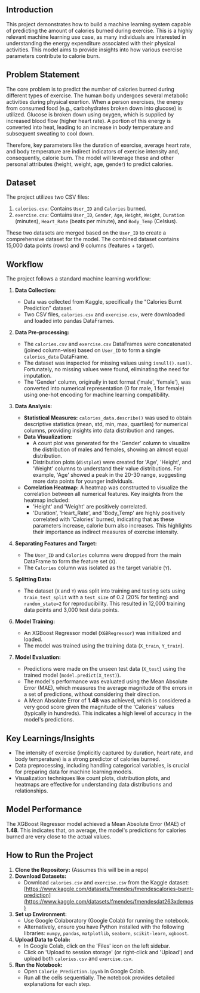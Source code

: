 ## Introduction
This project demonstrates how to build a machine learning system capable of predicting the amount of calories burned during exercise. This is a highly relevant machine learning use case, as many individuals are interested in understanding the energy expenditure associated with their physical activities. This model aims to provide insights into how various exercise parameters contribute to calorie burn.

## Problem Statement
The core problem is to predict the number of calories burned during different types of exercise. The human body undergoes several metabolic activities during physical exertion. When a person exercises, the energy from consumed food (e.g., carbohydrates broken down into glucose) is utilized. Glucose is broken down using oxygen, which is supplied by increased blood flow (higher heart rate). A portion of this energy is converted into heat, leading to an increase in body temperature and subsequent sweating to cool down.

Therefore, key parameters like the duration of exercise, average heart rate, and body temperature are indirect indicators of exercise intensity and, consequently, calorie burn. The model will leverage these and other personal attributes (height, weight, age, gender) to predict calories.

## Dataset
The project utilizes two CSV files:
1.  `calories.csv`: Contains `User_ID` and `Calories` burned.
2.  `exercise.csv`: Contains `User_ID`, `Gender`, `Age`, `Height`, `Weight`, `Duration` (minutes), `Heart_Rate` (beats per minute), and `Body_Temp` (Celsius).

These two datasets are merged based on the `User_ID` to create a comprehensive dataset for the model. The combined dataset contains 15,000 data points (rows) and 9 columns (features + target).

## Workflow
The project follows a standard machine learning workflow:

1.  **Data Collection:**
    * Data was collected from Kaggle, specifically the "Calories Burnt Prediction" dataset.
    * Two CSV files, `calories.csv` and `exercise.csv`, were downloaded and loaded into pandas DataFrames.

2.  **Data Pre-processing:**
    * The `calories.csv` and `exercise.csv` DataFrames were concatenated (joined column-wise) based on `User_ID` to form a single `calories_data` DataFrame.
    * The dataset was inspected for missing values using `isnull().sum()`. Fortunately, no missing values were found, eliminating the need for imputation.
    * The 'Gender' column, originally in text format ('male', 'female'), was converted into numerical representation (0 for male, 1 for female) using one-hot encoding for machine learning compatibility.

3.  **Data Analysis:**
    * **Statistical Measures:** `calories_data.describe()` was used to obtain descriptive statistics (mean, std, min, max, quartiles) for numerical columns, providing insights into data distribution and ranges.
    * **Data Visualization:**
        * A count plot was generated for the 'Gender' column to visualize the distribution of males and females, showing an almost equal distribution.
        * Distribution plots (`distplot`) were created for 'Age', 'Height', and 'Weight' columns to understand their value distributions. For example, 'Age' showed a peak in the 20-30 range, suggesting more data points for younger individuals.
    * **Correlation Heatmap:** A heatmap was constructed to visualize the correlation between all numerical features. Key insights from the heatmap included:
        * 'Height' and 'Weight' are positively correlated.
        * 'Duration', 'Heart_Rate', and 'Body_Temp' are highly positively correlated with 'Calories' burned, indicating that as these parameters increase, calorie burn also increases. This highlights their importance as indirect measures of exercise intensity.

4.  **Separating Features and Target:**
    * The `User_ID` and `Calories` columns were dropped from the main DataFrame to form the feature set (`X`).
    * The `Calories` column was isolated as the target variable (`Y`).

5.  **Splitting Data:**
    * The dataset (`X` and `Y`) was split into training and testing sets using `train_test_split` with a `test_size` of 0.2 (20% for testing) and `random_state=2` for reproducibility. This resulted in 12,000 training data points and 3,000 test data points.

6.  **Model Training:**
    * An XGBoost Regressor model (`XGBRegressor`) was initialized and loaded.
    * The model was trained using the training data (`X_train`, `Y_train`).

7.  **Model Evaluation:**
    * Predictions were made on the unseen test data (`X_test`) using the trained model (`model.predict(X_test)`).
    * The model's performance was evaluated using the Mean Absolute Error (MAE), which measures the average magnitude of the errors in a set of predictions, without considering their direction.
    * A Mean Absolute Error of **1.48** was achieved, which is considered a very good score given the magnitude of the 'Calories' values (typically in hundreds). This indicates a high level of accuracy in the model's predictions.

## Key Learnings/Insights
* The intensity of exercise (implicitly captured by duration, heart rate, and body temperature) is a strong predictor of calories burned.
* Data preprocessing, including handling categorical variables, is crucial for preparing data for machine learning models.
* Visualization techniques like count plots, distribution plots, and heatmaps are effective for understanding data distributions and relationships.

## Model Performance
The XGBoost Regressor model achieved a Mean Absolute Error (MAE) of **1.48**. This indicates that, on average, the model's predictions for calories burned are very close to the actual values.

## How to Run the Project
1.  **Clone the Repository:** (Assumes this will be in a repo)
2.  **Download Datasets:**
    * Download `calories.csv` and `exercise.csv` from the Kaggle dataset: [https://www.kaggle.com/datasets/fmendes/fmendescalories-burnt-prediction](https://www.kaggle.com/datasets/fmendes/fmendesdat263xdemos)
3.  **Set up Environment:**
    * Use Google Colaboratory (Google Colab) for running the notebook.
    * Alternatively, ensure you have Python installed with the following libraries: `numpy`, `pandas`, `matplotlib`, `seaborn`, `scikit-learn`, `xgboost`.
4.  **Upload Data to Colab:**
    * In Google Colab, click on the 'Files' icon on the left sidebar.
    * Click on 'Upload to session storage' (or right-click and 'Upload') and upload both `calories.csv` and `exercise.csv`.
5.  **Run the Notebook:**
    * Open `Calorie_Prediction.ipynb` in Google Colab.
    * Run all the cells sequentially. The notebook provides detailed explanations for each step.
